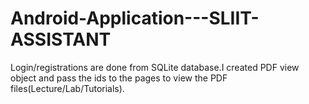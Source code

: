 # Android-Application---SLIIT-ASSISTANT
Login/registrations are done from SQLite database.I created PDF view object and pass the ids to the pages to view the PDF files(Lecture/Lab/Tutorials).
